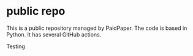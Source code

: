 # public repo

This is a public repository managed by PaidPaper. The code is based in Python. It has several GitHub actions.

Testing
